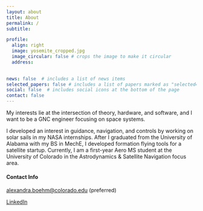 ```yaml
---
layout: about
title: About
permalink: /
subtitle:

profile:
  align: right
  image: yosemite_cropped.jpg
  image_circular: false # crops the image to make it circular
  address: 
    

news: false  # includes a list of news items
selected_papers: false # includes a list of papers marked as "selected={true}"
social: false  # includes social icons at the bottom of the page
contact: false
---
```


<!-- Write your biography here. Tell the world about yourself. Link to your favorite [subreddit](http://reddit.com). You can put a picture in, too. The code is already in, just name your picture `prof_pic.jpg` and put it in the `img/` folder.

Put your address / P.O. box / other info right below your picture. You can also disable any these elements by editing `profile` property of the YAML header of your `_pages/about.md`. Edit `_bibliography/papers.bib` and Jekyll will render your [publications page](/al-folio/publications/) automatically.

Link to your social media connections, too. This theme is set up to use [Font Awesome icons](http://fortawesome.github.io/Font-Awesome/) and [Academicons](https://jpswalsh.github.io/academicons/), like the ones below. Add your Facebook, Twitter, LinkedIn, Google Scholar, or just disable all of them. -->

My interests lie at the intersection of theory, hardware, and software, and I want to be a GNC engineer focusing on space systems.

I developed an interest in guidance, navigation, and controls by working on solar sails in my NASA internships. After I graduated from the University of Alabama with my BS in MechE, I developed formation flying tools for a satellite startup. Currently, I am a first-year Aero MS student at the University of Colorado in the Astrodynamics & Satellite Navigation focus area.

#### Contact Info

[alexandra.boehm@colorado.edu](mailto:alexandra.boehm@colorado.edu) (preferred)

[LinkedIn](https://www.linkedin.com/in/alexandra-l-boehm)